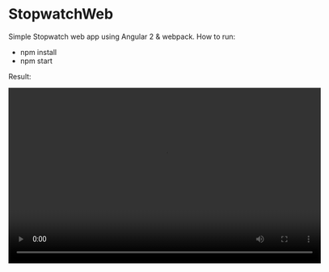 # StopwatchWeb

Simple Stopwatch web app using Angular 2 & webpack.
How to run:
- npm install
- npm start

Result:

<video src="./src/assets/video/example.mp4" width="618" height="347" controls preload>
</video>


